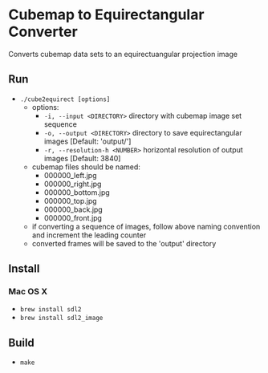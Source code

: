 Cubemap to Equirectangular Converter
=======

Converts cubemap data sets to an equirectuangular projection image

## Run ##

* `./cube2equirect [options]`
    * options:
        * `-i, --input <DIRECTORY>` directory with cubemap image set sequence
        * `-o, --output <DIRECTORY>` directory to save equirectangular images [Default: 'output/']
        * `-r, --resolution-h <NUMBER>` horizontal resolution of output images [Default: 3840]
    * cubemap files should be named:
        * 000000_left.jpg
        * 000000_right.jpg
        * 000000_bottom.jpg
        * 000000_top.jpg
        * 000000_back.jpg
        * 000000_front.jpg
    * if converting a sequence of images, follow above naming convention and increment the leading counter
    * converted frames will be saved to the 'output' directory

## Install ##

### Mac OS X ###

* `brew install sdl2`
* `brew install sdl2_image`

## Build ##

* `make`

